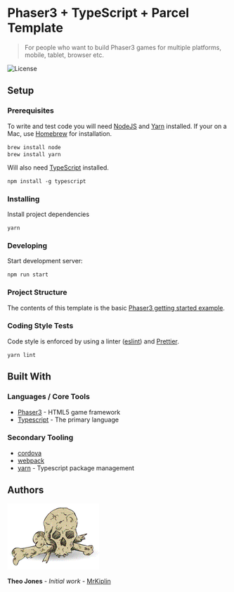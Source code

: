 # Phaser3 + TypeScript + Parcel Template

> For people who want to build Phaser3 games for multiple platforms, mobile, tablet, browser etc.

![License](https://img.shields.io/badge/license-MIT-green)

## Setup

### Prerequisites

To write and test code you will need [NodeJS](https://nodejs.org/en/) and [Yarn](https://yarnpkg.com/lang/en/) installed. If your on a Mac, use [Homebrew](https://docs.brew.sh/Installation) for installation.

```
brew install node
brew install yarn
```

Will also need [TypeScript](https://www.typescriptlang.org/) installed.

```
npm install -g typescript
```

### Installing

Install project dependencies

```
yarn
```

### Developing

Start development server:

```
npm run start
```

### Project Structure

The contents of this template is the basic [Phaser3 getting started example](http://phaser.io/tutorials/getting-started-phaser3/part5).

### Coding Style Tests

Code style is enforced by using a linter ([eslint]()) and [Prettier](https://prettier.io/).

```
yarn lint
```

## Built With

### Languages / Core Tools

- [Phaser3](http://phaser.io/) - HTML5 game framework
- [Typescript](http://www.typescriptlang.org/) - The primary language

### Secondary Tooling

- [cordova](https://cordova.apache.org/)
- [webpack](https://webpack.js.org/)
- [yarn](https://yarnpkg.com/lang/en/) - Typescript package management

## Authors

![](docs/mrkiplin-icon.gif)

**Theo Jones** - _Initial work_ - [MrKiplin](https://github.com/MrKiplin)
